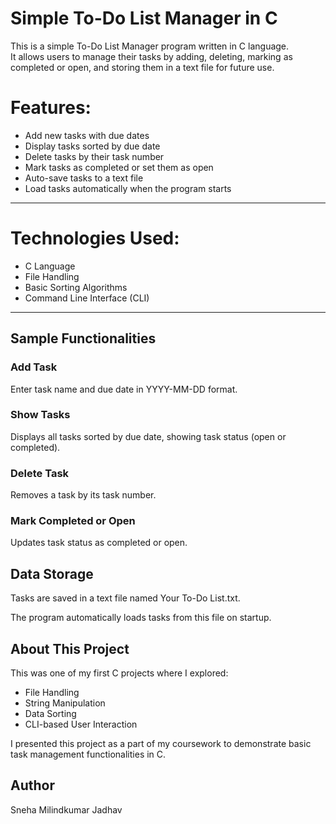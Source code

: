 # Simple To-Do List Manager in C

This is a simple To-Do List Manager program written in C language.  
It allows users to manage their tasks by adding, deleting, marking as completed or open, and storing them in a text file for future use.


# Features:
- Add new tasks with due dates
- Display tasks sorted by due date
- Delete tasks by their task number
- Mark tasks as completed or set them as open
- Auto-save tasks to a text file
- Load tasks automatically when the program starts

---

# Technologies Used:
- C Language
- File Handling
- Basic Sorting Algorithms
- Command Line Interface (CLI)

---


## Sample Functionalities

### Add Task
Enter task name and due date in YYYY-MM-DD format.

### Show Tasks
Displays all tasks sorted by due date, showing task status (open or completed).

### Delete Task
Removes a task by its task number.

### Mark Completed or Open
Updates task status as completed or open.

## Data Storage
Tasks are saved in a text file named Your To-Do List.txt.

The program automatically loads tasks from this file on startup.

## About This Project
This was one of my first C projects where I explored:

- File Handling
- String Manipulation
- Data Sorting
- CLI-based User Interaction

I presented this project as a part of my coursework to demonstrate basic task management functionalities in C.

## Author
Sneha Milindkumar Jadhav  


